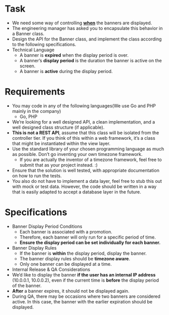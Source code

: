 # Task

* We need some way of controlling <u>**when**</u> the banners are displayed.  
* The engineering manager has asked you to encapsulate this behavior in a Banner class.  
* Design the API for the Banner class, and implement the class according to the following specifications.
* Technical Language
    * A banner is **expired** when the display period is over.
    * A banner’s **display period** is the duration the banner is active on the screen. 
    * A banner is **active** during the display period.


# Requirements

* You may code in any of the following languages(We use Go and PHP mainly in the company)
  * Go, PHP
* We’re looking for a well designed API, a clean implementation, and a well designed class structure (if applicable).  
* **This is not a REST API**, assume that this class will be isolated from the controller tier.  If you think of this within a web framework, it’s a class that might be instantiated within the view layer.
* Use the standard library of your chosen programming language as much as possible.  Don’t go inventing your own timezone framework.  
    * If you are actually the inventor of a timezone framework, feel free to submit that as your project instead. :)
* Ensure that the solution is well tested, with appropriate documentation on how to run the tests.
* You also do not have to implement a data layer, feel free to stub this out with mock or test data.  However, the code should be written in a way that is easily adapted to accept a database layer in the future.


# Specifications

* Banner Display Period Conditions
    * Each banner is associated with a promotion.
    * Therefore, each banner will only run for a specific period of time.
    * **Ensure the display period can be set individually for each banner.**
* Banner Display Rules
    * If the banner is **within** the display period, display the banner.
    * The banner display rules should be **timezone aware**.
    * Only one banner can be displayed at a time.
* Internal Release & QA Considerations
* We’d like to display the banner **if the user has an internal IP address** (10.0.0.1, 10.0.0.2), even if the current time is **before** the display period of the banner.
* **After** a banner expires, it should not be displayed again.
* During QA, there may be occasions where two banners are considered active.  In this case, the banner with the earlier expiration should be displayed.

